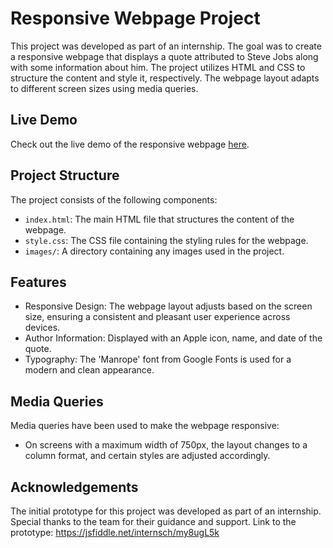 # Responsive Webpage Project

This project was developed as part of an internship. The goal was to create a responsive webpage that displays a quote attributed to Steve Jobs along with some information about him. The project utilizes HTML and CSS to structure the content and style it, respectively. The webpage layout adapts to different screen sizes using media queries.

## Live Demo

Check out the live demo of the responsive webpage [here](https://jsfiddle.net/__zainabsalman/7u2g8a5j/12/).

## Project Structure

The project consists of the following components:

- `index.html`: The main HTML file that structures the content of the webpage.
- `style.css`: The CSS file containing the styling rules for the webpage.
- `images/`: A directory containing any images used in the project.

## Features

- Responsive Design: The webpage layout adjusts based on the screen size, ensuring a consistent and pleasant user experience across devices.
- Author Information: Displayed with an Apple icon, name, and date of the quote.
- Typography: The 'Manrope' font from Google Fonts is used for a modern and clean appearance.

## Media Queries

Media queries have been used to make the webpage responsive:

- On screens with a maximum width of 750px, the layout changes to a column format, and certain styles are adjusted accordingly.

## Acknowledgements

The initial prototype for this project was developed as part of an internship. Special thanks to the team for their guidance and support.
Link to the prototype: https://jsfiddle.net/internsch/my8ugL5k

